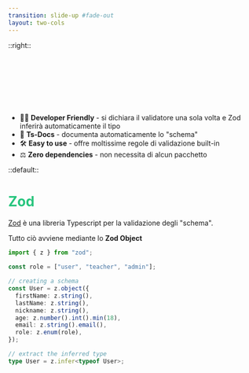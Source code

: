 ```yaml
---
transition: slide-up #fade-out
layout: two-cols
---
```


::right::

<!-- # Aspetti positivi -->

<br><br><br><br><br><br>

- 🧑‍💻 **Developer Friendly** - si dichiara il validatore una sola volta e Zod inferirà automaticamente il tipo
- 📝 **Ts-Docs** - documenta automaticamente lo "schema"
- 🛠 **Easy to use** - offre moltissime regole di validazione built-in
- ⚖️ **Zero dependencies** - non necessita di alcun pacchetto

::default::

# Zod

[Zod](https://zod.dev) è una libreria Typescript per la validazione degli "schema".

Tutto ciò avviene mediante lo **Zod Object**

```ts {none|all|1|3-13|15-16|all}
import { z } from "zod";

const role = ["user", "teacher", "admin"];

// creating a schema
const User = z.object({
  firstName: z.string(),
  lastName: z.string(),
  nickname: z.string(),
  age: z.number().int().min(18),
  email: z.string().email(),
  role: z.enum(role),
});

// extract the inferred type
type User = z.infer<typeof User>;
```

<style>
h1 {
  background-color: #2B90B6;
  background-image: linear-gradient(75deg, #27c57e 10%, #e6b457 40%);
  background-size: 100%;
  -webkit-background-clip: text;
  -moz-background-clip: text;
  -webkit-text-fill-color: transparent;
  -moz-text-fill-color: transparent;
}

.slidev-code {
    margin-right: 20px;
}
</style>

<!--
Zod è un è una libreria Typescript per la validazione degli "schema".
Nel nostro contesto usiamo Zod per validare i campi delle nostre form.
La validazione si costruisce attraverso lo Zod Object (vedi esempio rappresentato).

Abbiamo scelto di utilizzare Zod perché:
• semplice da utilizzare, molto intuitivo grazie a molte validazioni built-in
• utilizzato assieme a Typescript ci permette di documentare meglio il codice e di poter inferire il tipo
• non ha dipendenze interne ed il peso del pacchetto è veramente irrisorio
-->
